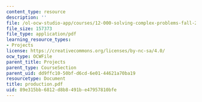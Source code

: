 ```yaml
---
content_type: resource
description: ''
file: /ol-ocw-studio-app/courses/12-000-solving-complex-problems-fall-2003/89e315bb6812d8b8491be47957810bfe_production.pdf
file_size: 157373
file_type: application/pdf
learning_resource_types:
- Projects
license: https://creativecommons.org/licenses/by-nc-sa/4.0/
ocw_type: OCWFile
parent_title: Projects
parent_type: CourseSection
parent_uid: dd9ffc10-50bf-d6cd-6e01-44621a70ba19
resourcetype: Document
title: production.pdf
uid: 89e315bb-6812-d8b8-491b-e47957810bfe
---
```

